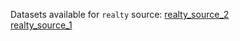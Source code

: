 Datasets available for `realty` source: 
[realty_source_2](https://docs.upgini.com/public/realty/realty_source_2)  
[realty_source_1](https://docs.upgini.com/public/realty/realty_source_1)  
